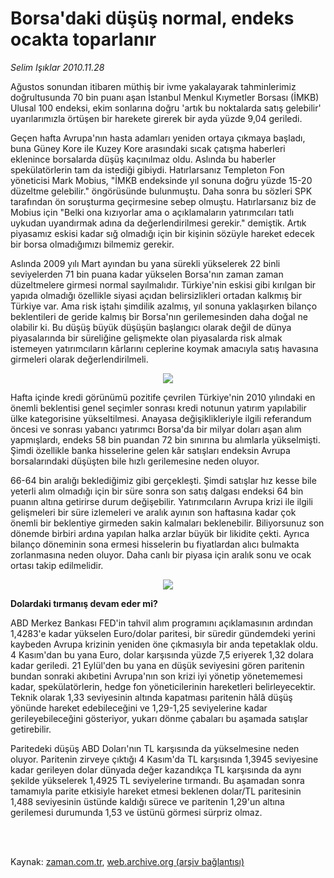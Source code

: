# Borsa'daki düşüş normal, endeks ocakta toparlanır

*Selim Işıklar 2010.11.28*

<td class="columnist-detail">
<p>Ağustos sonundan itibaren müthiş bir ivme yakalayarak tahminlerimiz doğrultusunda 70 bin puanı aşan İstanbul Menkul Kıymetler Borsası (İMKB) Ulusal 100 endeksi, ekim sonlarına doğru 'artık bu noktalarda satış gelebilir' uyarılarımızla örtüşen bir harekete girerek bir ayda yüzde 9,04 geriledi.</p>
<p>
<div id="haberMetinDiv">
<p> Geçen hafta Avrupa'nın hasta adamları yeniden ortaya çıkmaya başladı, buna Güney Kore ile Kuzey Kore arasındaki sıcak çatışma haberleri eklenince borsalarda düşüş kaçınılmaz oldu. Aslında bu haberler spekülatörlerin tam da istediği gibiydi. Hatırlarsanız Templeton Fon yöneticisi Mark Mobius, "İMKB endeksinde yıl sonuna doğru yüzde 15-20 düzeltme gelebilir." öngörüsünde bulunmuştu. Daha sonra bu sözleri SPK tarafından ön soruşturma geçirmesine sebep olmuştu. Hatırlarsanız biz de Mobius için "Belki ona kızıyorlar ama o açıklamaların yatırımcıları tatlı uykudan uyandırmak adına da değerlendirilmesi gerekir." demiştik. Artık piyasamız eskisi kadar sığ olmadığı için bir kişinin sözüyle hareket edecek bir borsa olmadığımızı bilmemiz gerekir.
<p> Aslında 2009 yılı Mart ayından bu yana sürekli yükselerek 22 binli seviyelerden 71 bin puana kadar yükselen Borsa'nın zaman zaman düzeltmelere girmesi normal sayılmalıdır. Türkiye'nin eskisi gibi kırılgan bir yapıda olmadığı özellikle siyasi açıdan belirsizlikleri ortadan kalkmış bir Türkiye var. Ama risk iştahı şimdilik azalmış, yıl sonuna yaklaşırken bilanço beklentileri de geride kalmış bir Borsa'nın gerilemesinden daha doğal ne olabilir ki. Bu düşüş büyük düşüşün başlangıcı olarak değil de dünya piyasalarında bir süreliğine gelişmekte olan piyasalarda risk almak istemeyen yatırımcıların kârlarını ceplerine koymak amacıyla satış havasına girmeleri olarak değerlendirilmeli.

<p align="center"><img src="http://web.archive.org/web/20120310161003im_/http://medya.zaman.com.tr/2010/11/28/imkb01.jpg"/>
<p>Hafta içinde kredi görünümü pozitife çevrilen Türkiye'nin 2010 yılındaki en önemli beklentisi genel seçimler sonrası kredi notunun yatırım yapılabilir ülke kategorisine yükseltilmesi. Anayasa değişiklikleriyle ilgili referandum öncesi ve sonrası yabancı yatırımcı Borsa'da bir milyar doları aşan alım yapmışlardı, endeks 58 bin puandan 72 bin sınırına bu alımlarla yükselmişti. Şimdi özellikle banka hisselerine gelen kâr satışları endeksin Avrupa borsalarındaki düşüşten bile hızlı gerilemesine neden oluyor.
<p>66-64 bin aralığı beklediğimiz gibi gerçekleşti. Şimdi satışlar hız kesse bile yeterli alım olmadığı için bir süre sonra son satış dalgası endeksi 64 bin puanın altına getirirse durum değişebilir. Yatırımcıların Avrupa krizi ile ilgili gelişmeleri bir süre izlemeleri ve aralık ayının son haftasına kadar çok önemli bir beklentiye girmeden sakin kalmaları beklenebilir. Biliyorsunuz son dönemde birbiri ardına yapılan halka arzlar büyük bir likidite çekti. Ayrıca bilanço döneminin sona ermesi hisselerin bu fiyatlardan alıcı bulmakta zorlanmasına neden oluyor. Daha canlı bir piyasa için aralık sonu ve ocak ortası takip edilmelidir.

<p align="center"><img src="http://web.archive.org/web/20120310161003im_/http://medya.zaman.com.tr/2010/11/28/euro-dolar01.jpg"/>
<p><b>Dolardaki tırmanış devam eder mi?</b>
<p>ABD Merkez Bankası FED'in tahvil alım programını açıklamasının ardından 1,4283'e kadar yükselen Euro/dolar paritesi, bir süredir gündemdeki yerini kaybeden Avrupa krizinin yeniden öne çıkmasıyla bir anda tepetaklak oldu. 4 Kasım'dan bu yana Euro, dolar karşısında yüzde 7,5 eriyerek 1,32 dolara kadar geriledi. 21 Eylül'den bu yana en düşük seviyesini gören paritenin bundan sonraki akıbetini Avrupa'nın son krizi iyi yönetip yönetememesi kadar, spekülatörlerin, hedge fon yöneticilerinin hareketleri belirleyecektir. Teknik olarak 1,33 seviyesinin altında kapatması paritenin hâlâ düşüş yönünde hareket edebileceğini ve 1,29-1,25 seviyelerine kadar gerileyebileceğini gösteriyor, yukarı dönme çabaları bu aşamada satışlar getirebilir.
<p> Paritedeki düşüş ABD Doları'nın TL karşısında da yükselmesine neden oluyor. Paritenin zirveye çıktığı 4 Kasım'da TL karşısında 1,3945 seviyesine kadar gerileyen dolar dünyada değer kazandıkça TL karşısında da aynı şekilde yükselerek 1,4925 TL seviyelerine tırmandı. Bu aşamadan sonra tamamıyla parite etkisiyle hareket etmesi beklenen dolar/TL paritesinin 1,488 seviyesinin üstünde kaldığı sürece ve paritenin 1,29'un altına gerilemesi durumunda 1,53 ve üstünü görmesi sürpriz olmaz.</p></p></p></p></p></p></p></p></p></div>
</p>


<p><br>
		 </br></p></td>

Kaynak: [zaman.com.tr](http://zaman.com.tr/yazar.do?yazino=1057916), [web.archive.org (arşiv bağlantısı)](http://web.archive.org/web/20120310161003/http://www.zaman.com.tr/yazar.do?yazino=1057916)
